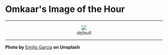 # Omkaar's Image of the Hour

---

<div align="center">

<a href="https://unsplash.com/photos/a-bridge-spans-over-crystal-clear-water-W51Rp00XOdM">
  <img src="https://images.unsplash.com/photo-1750848299202-a95856df3be7?crop=entropy&cs=tinysrgb&fit=max&fm=jpg&ixid=M3w3NjA2Nzh8MHwxfHJhbmRvbXx8fHx8fHx8fDE3NTI2NTI4MDB8&ixlib=rb-4.1.0&q=80&w=1080" style="max-width:100%; height:auto;">
</a>

<br>
<i>default</i>

</div>

---

**Photo by** [Emilio Garcia](https://unsplash.com/@piensaenpixel) **on Unsplash**
